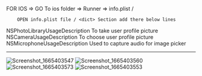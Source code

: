 FOR IOS 
=> GO To ios folder 
=> Runner 
=> info.plist /

		OPEN info.plist file / <dict> Section add there below lines

  <key>NSPhotoLibraryUsageDescription</key>
  <string>To take user profile picture</string>
  <key>NSCameraUsageDescription</key>
  <string>To choose user profile picture</string>
  <key>NSMicrophoneUsageDescription</key>
  <string>Used to capture audio for image picker</string>

---------------------------------------------------------------------------------------------------------------------------------------
![Screenshot_1665403547](https://user-images.githubusercontent.com/89799015/195160034-e0aa571d-4064-45e4-b08d-1538d574d539.png)
![Screenshot_1665403560](https://user-images.githubusercontent.com/89799015/195160038-3476c1d4-73ef-468a-b6d5-60cbef77fc39.png)
![Screenshot_1665403573](https://user-images.githubusercontent.com/89799015/195160045-0afd7524-b5b5-4144-97df-aac6bc5edf84.png)
![Screenshot_1665403553](https://user-images.githubusercontent.com/89799015/195160048-51d19e4c-1e70-4a93-9a0e-79f75a5a7d17.png)
